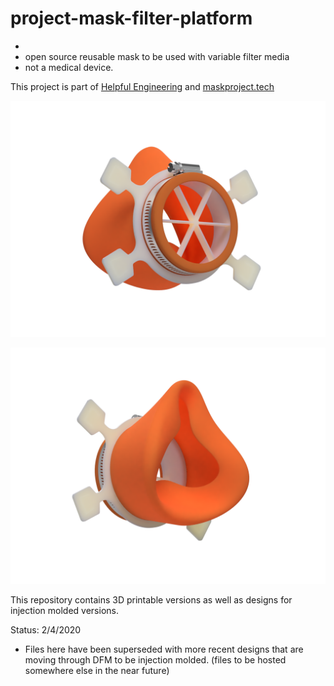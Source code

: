 # project-mask-filter-platform
-
- open source reusable mask to be used with variable filter media
- not a medical device.

This project is part of [Helpful Engineering](https://www.helpfulengineering.org/)
and [maskproject.tech](https://www.maskproject.tech/)

![mask-back](https://github.com/cheewee2000/project-mask-filter-platform/blob/master/Injection%20Molding%20Mask/Images/IM_Mask_86R_SRF_2020-Mar-23_05-04-35AM-000_CustomizedView13588337201_png_alpha.png)

![mask-front](https://github.com/cheewee2000/project-mask-filter-platform/blob/master/Injection%20Molding%20Mask/Images/IM_Mask_86R_SRF_2020-Mar-23_05-03-26AM-000_CustomizedView56353299898_png_alpha.png)

This repository contains 3D printable versions as well as designs for injection molded versions.

Status:
2/4/2020
- Files here have been superseded with more recent designs that are moving through DFM to be injection molded. (files to be hosted somewhere else in the near future)

